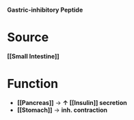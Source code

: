 **Gastric-inhibitory Peptide**

# Source 
**[[Small Intestine]]**

# Function
- **[[Pancreas]]** -> **↑ [[Insulin]] secretion**
- **[[Stomach]]** -> **inh. contraction**

